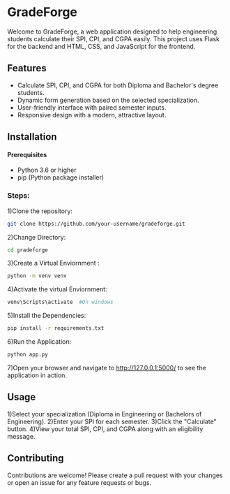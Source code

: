 # GradeForge

Welcome to GradeForge, a web application designed to help engineering students calculate their SPI, CPI, and CGPA easily. This project uses Flask for the backend and HTML, CSS, and JavaScript for the frontend.

## Features
- Calculate SPI, CPI, and CGPA for both Diploma and Bachelor's degree students.
- Dynamic form generation based on the selected specialization.
- User-friendly interface with paired semester inputs.
- Responsive design with a modern, attractive layout.

## Installation
#### Prerequisites
- Python 3.6 or higher
- pip (Python package installer)

### Steps:
1)Clone the repository:
```sh
git clone https://github.com/your-username/gradeforge.git
```

2)Change Directory:
```sh
cd gradeforge
```

3)Create a Virtual Enviornment :
```sh
python -m venv venv
```

4)Activate the virtual Enviornment:
```sh
venv\Scripts\activate  #On windows
```

5)Install the Dependencies:
```sh
pip install -r requirements.txt
```

6)Run the Application:
```sh
python app.py
```

7)Open your browser and navigate to http://127.0.0.1:5000/ to see the application in action.

## Usage
1)Select your specialization (Diploma in Engineering or Bachelors of Engineering).
2)Enter your SPI for each semester.
3)Click the "Calculate" button.
4)View your total SPI, CPI, and CGPA along with an eligibility message.

## Contributing
Contributions are welcome! Please create a pull request with your changes or open an issue for any feature requests or bugs.
